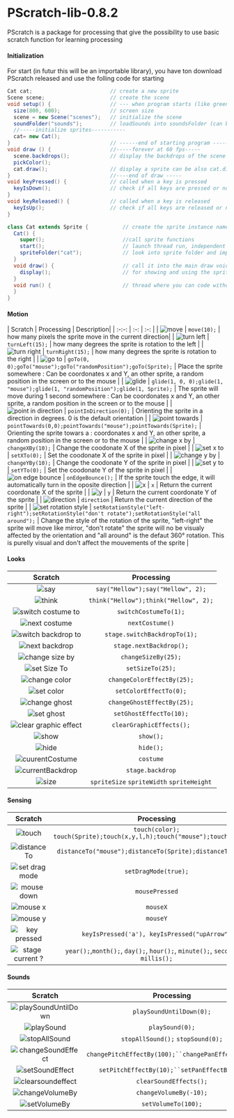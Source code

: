 # PScratch-lib-0.8.2

PScratch is a package for processing that give the possibility to use basic scratch function for learning processing

#### Initialization
For start (in futur this will be an importable library), you have ton download PScratch released and use the folling code for starting

```java
Cat cat;                         // create a new sprite
Scene scene;                     // create the scene                         // create a new sprite
void setup() {                   // --- when program starts (like green flag)
  size(800, 600);                // screen size
  scene = new Scene("scenes");   // initialize the scene
  soundFolder("sounds");         // loadSounds into soundsFolder (can be renamed)
  //-----initialize sprites-----------
  cat= new Cat();
}                                // ------end of starting program ------
void draw () {                   //-----forever at 60 fps-----
  scene.backdrops();             // display the backdrops of the scene
  pickColor();
  cat.draw();                    // display a sprite can be also cat.display
}                                //----end of draw -----
void keyPressed() {              // called when a key is pressed
  keyIsDown();                   // check if all keys are pressed or not
}
void keyReleased() {             // called when a key is released
  keyIsUp();                     // check if all keys are released or not
}

class Cat extends Sprite {           // create the sprite instance named "Cat"
  Cat() {
    super();                         //call sprite functions
    start();                         // launch thread run, independent from draw
    spriteFolder("cat");             // look into sprite folder and import image, each sprite MSUT have its own folder named
  }
  void draw() {                      // call it into the main draw void or just call sprite.display into main draw void
    display();                       // for showing and using the sprite
  }
  void run() {                       // thread where you can code without screen frameRate
  }
}
```

#### Motion

| Scratch | Processing | Description|
| :-:-: | :-: | :-: |
| ![move](web/assets/sprite_move_steps.png) | `move(10);` | how many pixels the sprite move in the current direction|
| ![turn left](web/assets/sprite_turn_left.png) | `turnLeft(15);` | how many degrees the sprite is rotation to the left |
| ![turn right](web/assets/sprite_turn_right.png) | `turnRight(15);` | how many degrees the sprite is rotation to the right |
| ![go to](web/assets/sprite_go_to.png) | `goTo(0, 0);goTo("mouse");goTo("randomPosition");goTo(Sprite);` | Place the sprite somewhere : Can be coordonates x and Y, an other sprite, a random position in the screen or to the mouse |
| ![glide](web/assets/sprite_go_to.png) | `glide(1, 0, 0);glide(1, "mouse");glide(1, "randomPosition");glide(1, Sprite);` | The sprite will move during 1 second somewhere : Can be coordonates x and Y, an other sprite, a random position in the screen or to the mouse |
| ![point in direction](web/assets/point_towards.png) | `pointInDirection(0);` | Orienting the sprite in a direction in degrees. 0 is the default orientation |
| ![point towards](web/assets/point_towards.png) | `pointTowards(0,0);pointTowards("mouse");pointTowards(Sprite);` | Orienting the sprite towars a : coordonates x and Y, an other sprite, a random position in the screen or to the mouse |
| ![change x by](web/assets/sprite_change_x_by.png) | `changeXBy(10);` | Change the coodonate X of the sprite in pixel |
| ![set x to](web/assets/sprite_set_x_to.png) | `setXTo(0);` | Set the coodonate X of the sprite in pixel |
| ![change y by](web/assets/sprite_change_y_by.png) | `changeYBy(10);` | Change the coodonate Y of the sprite in pixel |
| ![set y to](web/assets/sprite_set_y_to.png) | `setYTo(0);` | Set the coodonate Y of the sprite in pixel |
| ![on edge bounce](web/assets/sprite_if_on_edge_bounce.png) | `onEdgeBounce();` | If the sprite touch the edge, it will automatically turn in the oposite direction |
| ![x](web/assets/sprite_x_positon.png) | `x` | Return the current coordonate X of the sprite |
| ![y](web/assets/sprite_y_position.png) | `y` | Return the current coordonate Y of the sprite |
| ![direction](web/assets/sprite_direction.png) | `direction` | Return the current direction of the sprite |
| ![set rotation style](web/assets/rotation.png ) | `setRotationStyle("left-right");setRotationStyle("don't rotate");setRotationStyle("all around");` | Change the style of the rotation of the sprite, "left-right" the sprite will move like mirror, "don't rotate" the sprite will no be visualy affected by the orientation and "all around" is the defaut 360° rotation. This is purelly visual and don't affect the mouvements of the sprite |


#### Looks

| Scratch | Processing |
| :-: | :-: |
| ![say](web/assets/say.png) | `say("Hellow");say("Hellow", 2);` |
| ![think](web/assets/think.png) | `think("Hellow");think("Hellow", 2);` |
| ![switch costume to](web/assets/switch_costume.png) | `switchCostumeTo(1);` |
| ![next costume](web/assets/nextCostume.png) | `nextCostume()` |
| ![switch backdrop to](web/assets/stage_switch_backdrop_to.png) | `stage.switchBackdropTo(1);` |
| ![next backdrop](web/assets/stage_next_backdrop.png) | `stage.nextBackdrop();` |
| ![change size by](web/assets/change_size.png) | `changeSizeBy(25);` |
| ![set Size To](web/assets/sprite_set_size_to.png) | `setSizeTo(25);` |
| ![change color](web/assets/stage_change_color_by.png) | `changeColorEffectBy(25);` |
| ![set color](web/assets/stage_set_color.png) | `setColorEffectTo(0);` |
| ![change ghost](web/assets/stage_change_ghost_by.png) | `changeGhostEffectBy(25);` |
| ![set ghost](web/assets/stage_set_ghost.png) | `setGhostEffectTo(10);` |
| ![clear graphic effect](web/assets/clearGraphics.png) | `clearGraphicEffects();` |
| ![show](web/assets/show.png) | `show();` |
| ![hide](web/assets/hide.png) | `hide();` |
| ![cuurentCostume](web/assets/costume.png) | `costume` |
| ![currentBackdrop](web/assets/stage_backdrop_number.png) | `stage.backdrop` |
| ![size](web/assets/size.png) | `spriteSize` `spriteWidth` `spriteHeight` |



#### Sensing

| Scratch | Processing |
| :-: | :-: |
| ![touch](web/assets/touch.png) | `touch(color); touch(Sprite);touch(x,y,l,h);touch("mouse");touch("edge");` |
| ![distanceTo](web/assets/distance.png) | `distanceTo("mouse");distanceTo(Sprite);distanceTo(x, y);` |
| ![set drag mode](web/assets/draggable.png) | `setDragMode(true);` |
| ![mouse down](web/assets/sprite_mouse_down.png) | `mousePressed` |
| ![mouse x](web/assets/sprite_mouse_x.png) | `mouseX` |
| ![mouse y](web/assets/sprite_mouse_y.png) | `mouseY` |
| ![key pressed](web/assets/sprite_key_pressed.png) | `keyIsPressed('a'), keyIsPressed("upArrow")`  |
| ![stage current ?](web/assets/sprite_current_time.png) | `year();`,`month();`, `day();`, `hour();`, `minute();`, `second();`, `millis();` |


#### Sounds

| Scratch | Processing |
| :-: | :-: |
| ![playSoundUntilDown](web/assets/startsoundentirely.png) | `playSoundUntilDown(0);` |
| ![playSound](web/assets/startsound.png) | `playSound(0);` |
| ![stopAllSound](web/assets/stopAllsounds.png) | `stopAllSound();` `stopSound(0);` |
| ![changeSoundEffect](web/assets/changeeffect.png) | `changePitchEffectBy(100);``changePanEffectBy(0);`|
| ![setSoundEffect](web/assets/setEffect.png) | `setPitchEffectBy(10);``setPanEffectBy(0);` |
| ![clearsoundeffect](web/assets/clearsoundeffect.png) | `clearSoundEffects();` |
| ![changeVolumeBy](web/assets/changeVolume.png) | `changeVolumeBy(-10);` |
| ![setVolumeBy](web/assets/setVolume.png) | `setVolumeTo(100);` |
